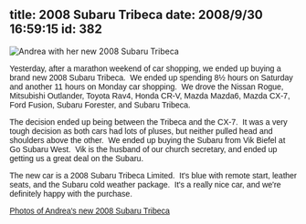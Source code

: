 title: 2008 Subaru Tribeca
date: 2008/9/30 16:59:15
id: 382
---
![Andrea with her new 2008 Subaru Tribeca](/journal_images/mini-IMG_4489-journal.jpg)

<font face="Arial">Yesterday, after a marathon weekend of car shopping, we ended up buying a brand new 2008 Subaru Tribeca.  We ended up spending 8½ hours on Saturday and another 11 hours on Monday car shopping.  We drove the Nissan Rogue, Mitsubishi Outlander, Toyota Rav4, Honda CR-V, Mazda Mazda6, Mazda CX-7, Ford Fusion, Subaru Forester, and Subaru Tribeca. </font>

<font face="Arial">The decision ended up being between the Tribeca and the CX-7.  It was a very tough decision as both cars had lots of pluses, but neither pulled head and shoulders above the other.  We ended up buying the Subaru from Vik Biefel at Go Subaru West.  Vik is the husband of our church secretary, and ended up getting us a great deal on the Subaru. </font>

<font face="Arial">The new car is a 2008 Subaru Tribeca Limited.  It's blue with remote start, leather seats, and the Subaru cold weather package.  It's a really nice car, and we're definitely happy with the purchase.</font>

<font face="Arial">[Photos of Andrea's new 2008 Subaru Tribeca](PhotoAlbum.aspx?ID=SUBARUTRIBECA2008)</font>